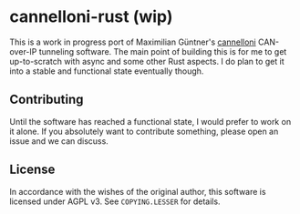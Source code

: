 # cannelloni-rust (wip)

This is a work in progress port of Maximilian Güntner's [cannelloni](https://duckduckgo.com) CAN-over-IP tunneling
software.
The main point of building this is for me to get up-to-scratch with async and some other Rust aspects. I do plan to get
it into a stable and functional state eventually though.

## Contributing

Until the software has reached a functional state, I would prefer to work on it alone. If you absolutely want to
contribute something, please open an issue and we can discuss.

## License

In accordance with the wishes of the original author, this software is licensed under AGPL v3. See ```COPYING.LESSER```
for details.
